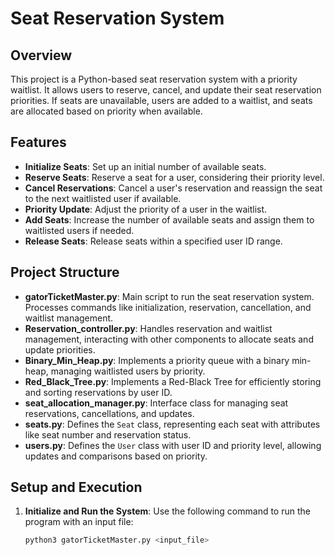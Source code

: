 # Seat Reservation System

## Overview
This project is a Python-based seat reservation system with a priority waitlist. It allows users to reserve, cancel, and update their seat reservation priorities. If seats are unavailable, users are added to a waitlist, and seats are allocated based on priority when available.

## Features
- **Initialize Seats**: Set up an initial number of available seats.
- **Reserve Seats**: Reserve a seat for a user, considering their priority level.
- **Cancel Reservations**: Cancel a user's reservation and reassign the seat to the next waitlisted user if available.
- **Priority Update**: Adjust the priority of a user in the waitlist.
- **Add Seats**: Increase the number of available seats and assign them to waitlisted users if needed.
- **Release Seats**: Release seats within a specified user ID range.

## Project Structure
- **gatorTicketMaster.py**: Main script to run the seat reservation system. Processes commands like initialization, reservation, cancellation, and waitlist management.
- **Reservation_controller.py**: Handles reservation and waitlist management, interacting with other components to allocate seats and update priorities.
- **Binary_Min_Heap.py**: Implements a priority queue with a binary min-heap, managing waitlisted users by priority.
- **Red_Black_Tree.py**: Implements a Red-Black Tree for efficiently storing and sorting reservations by user ID.
- **seat_allocation_manager.py**: Interface class for managing seat reservations, cancellations, and updates.
- **seats.py**: Defines the `Seat` class, representing each seat with attributes like seat number and reservation status.
- **users.py**: Defines the `User` class with user ID and priority level, allowing updates and comparisons based on priority.

## Setup and Execution

1. **Initialize and Run the System**:
   Use the following command to run the program with an input file:
   ```bash
   python3 gatorTicketMaster.py <input_file>
   ```
